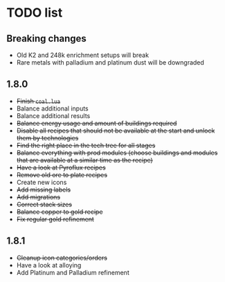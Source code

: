 # TODO list
## Breaking changes
- Old K2 and 248k enrichment setups will break
- Rare metals with palladium and platinum dust will be downgraded

## 1.8.0
- ~~Finish `coal.lua`~~
- Balance additional inputs
- Balance additional results
- ~~Balance energy usage and amount of buildings required~~
- ~~Disable all recipes that should not be available at the start and unlock them by technologies~~
- ~~Find the right place in the tech tree for all stages~~
- ~~Balance everything with prod modules (choose buildings and modules that are available at a similar time as the recipe)~~
- ~~Have a look at Pyroflux recipes~~
- ~~Remove old ore to plate recipes~~
- Create new icons
- ~~Add missing labels~~
- ~~Add migrations~~
- ~~Correct stack sizes~~
- ~~Balance copper to gold recipe~~
- ~~Fix regular gold refinement~~

## 1.8.1
- ~~Cleanup icon categories/orders~~
- Have a look at alloying
- Add Platinum and Palladium refinement